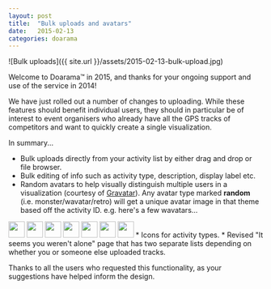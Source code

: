 ```yaml
---
layout: post
title:  "Bulk uploads and avatars"
date:   2015-02-13
categories: doarama
---
```


[]()
![Bulk uploads]({{ site.url }}/assets/2015-02-13-bulk-upload.jpg)

Welcome to Doarama&trade; in 2015, and thanks for your ongoing support and use of the service in 2014!

We have just rolled out a number of changes to uploading.  While these features should benefit individual users, they should in particular be of interest to event organisers who already have all the GPS tracks of competitors and want to quickly create a single visualization.

In summary...

* Bulk uploads directly from your activity list by either drag and drop or file browser.
* Bulk editing of info such as activity type, description, display label etc.
* Random avatars to help visually distinguish multiple users in a visualization (courtesy of [Gravatar](https://en.gravatar.com/)).  Any avatar type marked **random** (i.e. monster/wavatar/retro) will get a unique avatar image in that theme based off the activity ID.  e.g. here's a few wavatars...
<img src="http://www.gravatar.com/avatar/00000000000000000000000000000001?d=wavatar" class="img-circle" width="32"/>
<img src="http://www.gravatar.com/avatar/00000000000000000000000000000002?d=wavatar" class="img-circle" width="32"/>
<img src="http://www.gravatar.com/avatar/00000000000000000000000000000003?d=wavatar" class="img-circle" width="32"/>
<img src="http://www.gravatar.com/avatar/00000000000000000000000000000004?d=wavatar" class="img-circle" width="32"/>
<img src="http://www.gravatar.com/avatar/00000000000000000000000000000005?d=wavatar" class="img-circle" width="32"/>
<img src="http://www.gravatar.com/avatar/00000000000000000000000000000006?d=wavatar" class="img-circle" width="32"/>
<img src="http://www.gravatar.com/avatar/00000000000000000000000000000007?d=wavatar" class="img-circle" width="32"/>
* Icons for activity types.
* Revised "It seems you weren't alone" page that has two separate lists depending on whether you or someone else uploaded tracks.

Thanks to all the users who requested this functionality, as your suggestions have helped inform the design.
